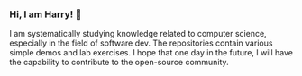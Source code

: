 ### Hi, I am Harry! 👋

I am systematically studying knowledge related to computer science, especially in the field of software dev. The repositories contain various simple demos and lab exercises. I hope that one day in the future, I will have the capability to contribute to the open-source community.
